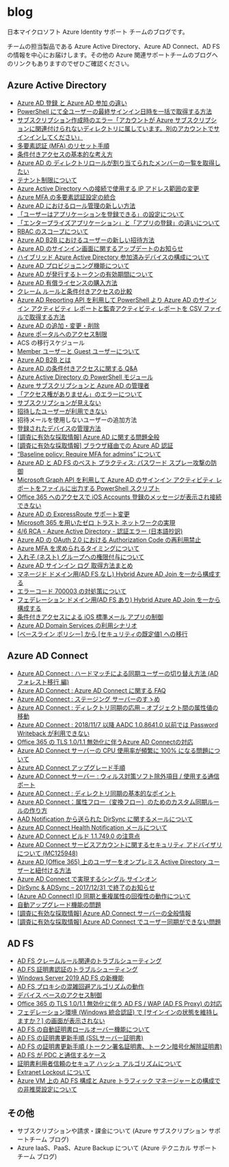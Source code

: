 # blog
日本マイクロソフト Azure Identity サポート チームのブログです。

チームの担当製品である Azure Active Directory、Azure AD Connect、AD FS の情報を中心にお届けします。その他の Azure 関連サポートチームのブログへのリンクもありますのでぜひご確認ください。

## Azure Active Directory

- [Azure AD 登録 と Azure AD 参加 の違い](./articles/azure-active-directory/azure-ad-join-vs-azure-ad-device-registration.md)
- [PowerShell にて全ユーザーの最終サインイン日時を一括で取得する方法](./articles/azure-active-directory/last-signin-reports.md)
- [サブスクリプション作成時のエラー「アカウントが Azure サブスクリプションに関連付けられないディレクトリに属しています。別のアカウントでサインインしてください」](./articles/azure-active-directory/create-subscription-error.md)
- [多要素認証 (MFA) のリセット手順](./articles/azure-active-directory/mfa-reset.md)
- [条件付きアクセスの基本的な考え方](./articles/azure-active-directory/conditional-access-basuc.md)
- [Azure AD の ディレクトリロールが割り当てられたメンバーの一覧を取得したい](./articles/azure-active-directory/output-directory-roll-members.md)
- [テナント制限について](./articles/azure-active-directory/tenant-restriction.md)
- [Azure Active Directory への接続で使用する IP アドレス範囲の変更](./articles/azure-active-directory/changed_aad_ip_range.md)
- [Azure MFA の多要素認証設定の統合](./articles/azure-active-directory/mfasetupinteg.md)
- [Azure AD におけるロール管理の新しい方法](./articles/azure-active-directory/roles-and-administrators.md)
- [「ユーザーはアプリケーションを登録できる」の設定について](./articles/azure-active-directory/users-can-register-applications.md)
- [「エンタープライズアプリケーション」と「アプリの登録」の違いについて](./articles/azure-active-directory/enterprise-applications-app-registrations.md)
- [RBAC のスコープについて](./articles/azure-active-directory/about-rbac.md)
- [Azure AD B2B におけるユーザーの新しい招待方法](./articles/azure-active-directory/b2b-invitation.md)
- [Azure AD のサインイン画面に関するアップデートのお知らせ](./articles/azure-active-directory/azure-ad-sign-in-experience.md)
- [ハイブリッド Azure Active Directory 参加済みデバイスの構成について](./articles/azure-active-directory/hybrid-azuread-joined-devices-setup.md)
- [Azure AD プロビジョニング機能について](./articles/azure-active-directory/azure-ad-provisioning.md)
- [Azure AD が発行するトークンの有効期間について](./articles/azure-active-directory/aad-token-lifetime.md)
- [Azure AD 有償ライセンスの購入方法](./articles/azure-active-directory/azure-ad-purchase.md)
- [クレーム ルールと条件付きアクセスの比較](./articles/active-directory-federation-service/claim-rule-conditional-access.md)
- [Azure AD Reporting API を利用して PowerShell より Azure AD のサインイン アクティビティ レポートと監査アクティビティ レポートを CSV ファイルで取得する方法](./articles/azure-active-directory/azure-ad-reporting-api.md)
- [Azure AD の追加・変更・削除](./articles/azure-active-directory/add-modify-delete-directory.md)
- [Azure ポータルへのアクセス制限](./articles/azure-active-directory/access-restriction-azure-portal.md)
- ACS の移行スケジュール
- [Member ユーザーと Guest ユーザーについて](./articles/azure-active-directory/member-and-guest-user.md)
- [Azure AD B2B とは](./articles/azure-active-directory/what-is-b2b.md)
- [Azure AD の条件付きアクセスに関する Q&A](./articles/azure-active-directory/qanda-conditional-access.md)
- [Azure Active Directory の PowerShell モジュール](./articles/azure-active-directory/powershell-module.md)
- [Azure サブスクリプションと Azure AD の管理者](./articles/azure-active-directory/subscription-azure-ad-relationship.md)
- [「アクセス権がありません」のエラーについて](./articles/azure-active-directory/azuread-access-denied.md)
- [サブスクリプションが見えない](./articles/azure-active-directory/subscription-azuread.md)
- [招待したユーザーが利用できない](./articles/azure-active-directory/azuread-b2b-troubleshooting.md)
- 招待メールを使用しないユーザーの追加方法
- [登録されたデバイスの管理方法](./articles/azure-active-directory/registerd_device_managemant.md)
- [[調査に有効な採取情報] Azure AD に関する問題全般](./articles/azure-active-directory/troubleshoot-azure-ad.md)
- [[調査に有効な採取情報] ブラウザ経由での Azure AD 認証](./articles/azure-active-directory/troubleshoot-browser-auth.md)
- [“Baseline policy: Require MFA for admins” について](./articles/azure-active-directory/about-baseline-policy-require-mfa-for-admins.md)
- [Azure AD と AD FS のベスト プラクティス: パスワード スプレー攻撃の防御](./articles/azure-active-directory/password-sprey-attack.md)
- [Microsoft Graph API を利用して Azure AD のサインイン アクティビティ レポートをファイルに出力する PowerShell スクリプト](./articles/azure-active-directory/microsoft-graph-api-signin-activity-reports.md)
- [Office 365 へのアクセスで iOS Accounts 登録のメッセージが表示され接続できない](./articles/azure-active-directory/ios-accounts.md)
- [Azure AD の ExpressRoute サポート変更](./articles/azure-active-directory/expressroute-support.md)
- [Microsoft 365 を用いたゼロ トラスト ネットワークの実現](./articles/azure-active-directory/zero-trust-network.md)
- [4/6 RCA - Azure Active Directory - 認証エラー (日本語抄訳)](./articles/azure-active-directory/20180406-rca-azure-ad.md)
- [Azure AD の OAuth 2.0 における Authorization Code の再利用禁止](./articles/azure-active-directory/do-not-use-authorization-code.md)
- [Azure MFA を求められるタイミングについて](./articles/azure-active-directory/azure-mfa-timing.md)
- [入れ子 (ネスト) グループへの権限付与について](./articles/azure-active-directory/nesting-group.md)
- [Azure AD サインイン ログ 取得方法まとめ](./articles/azure-active-directory/how-to-get-sign-in-logs.md)
- [マネージド ドメイン用(AD FS なし) Hybrid Azure AD Join を一から構成する](./articles/azure-active-directory/how-to-create-hybridazureadjoin-managed.md)
- [エラーコード 700003 の対処策について](./articles/azure-active-directory/what-to-do-errorcode-700003.md)
- [フェデレーション ドメイン用(AD FS あり) Hybrid Azure AD Join を一から構成する](./articles/azure-active-directory/how-to-create-hybridazureadjoin-federated.md)
- [条件付きアクセスによる iOS 標準メール アプリの制御](./articles/azure-active-directory/control-ios-nativemailapp-by-conditionalaccess.md)
- [Azure AD Domain Services の利用シナリオ](./articles/azure-active-directory/azure-ad-ds-scenario.md)
- [[ベースライン ポリシー] から [セキュリティの既定値] への移行](./articles/azure-active-directory/azure-ad-security-defaults.md)

## Azure AD Connect

- [Azure AD Connect : ハードマッチによる同期ユーザーの切り替え方法 (AD フォレスト移行 編)](./articles/azure-active-directory-connect/aadc_hardmatch.md)
- [Azure AD Connect : Azure AD Connect に関する FAQ](./articles/azure-active-directory-connect/azureadconnect_faq.md)
- [Azure AD Connect : ステージング サーバーのすゝめ](./articles/azure-active-directory-connect/introduction-staging-server.md)
- [Azure AD Connect : ディレクトリ同期の応用 – オブジェクト間の属性値の移動](./articles/azure-active-directory-connect/move-attribute-values-between-objects.md)
- [Azure AD Connect : 2018/11/7 以降 AADC 1.0.8641.0 以前では Password Writeback が利用できない](./articles/azure-active-directory-connect/cantphsback-aadc.md)
- [Office 365 の TLS 1.0/1.1 無効化に伴うAzure AD Connectの対応](./articles/azure-active-directory-connect/azure-ad-connect-tls.md)
- [Azure AD Connect サーバーの CPU 使用率が頻繁に 100% になる問題について](./articles/azure-active-directory-connect/problem-cpu-usage-100-aadc-server.md)
- [Azure AD Connect アップグレード手順](./articles/azure-active-directory-connect/how-to-upgrade.md)
- [Azure AD Connect サーバー : ウィルス対策ソフト除外項目 / 使用する通信ポート](./articles/azure-active-directory-connect/port-used-by-aadc.md)
- [Azure AD Connect : ディレクトリ同期の基本的なポイント](./articles/azure-active-directory-connect/basic-points-directory-synchronization.md)
- [Azure AD Connect：属性フロー（変換フロー）のためのカスタム同期ルールの作り方](./articles/azure-active-directory-connect/how-to-create-a-custom-aadsync-synchronization-rule.md)
- [AAD Notification から送られた DirSync に関するメールについて](./articles/azure-active-directory-connect/aad-notification.md)
- [Azure AD Connect Health Notification メールについて](./articles/azure-active-directory-connect/azure-ad-connect-health-notification.md)
- [Azure AD Connect ビルド 1.1.749.0 の注意点](./articles/azure-active-directory-connect/azure-ad-connect-117490.md)
- [Azure AD Connect サービスアカウントに関するセキュリティ アドバイザリについて (MC125948)](./articles/azure-active-directory-connect/azure-ad-connect-mc125948.md)
- [Azure AD (Office 365) 上のユーザーをオンプレミス Active Directory ユーザーと紐付ける方法](./articles/azure-active-directory-connect/upn-hard-match.md)
- [Azure AD Connect で実現するシングル サインオン](./articles/azure-active-directory-connect/seamless-sso.md)
- [DirSync & ADSync – 2017/12/31 で終了のお知らせ](./articles/azure-active-directory-connect/dirsync-adsync-20171231.md)
- [[Azure AD Connect] ID 同期と重複属性の回復性の動作について](./articles/azure-active-directory-connect/duplicate-attribute-recoverability-behavior.md)
- [自動アップグレード機能の問題](./articles/azure-active-directory-connect/auto-upgrade-issue.md)
- [[調査に有効な採取情報] Azure AD Connect サーバーの全般情報](./articles/azure-active-directory-connect/general-information.md)
- [[調査に有効な採取情報] Azure AD Connect でユーザー同期ができない問題](./articles/azure-active-directory-connect/problem-user-synchronize.md)

## AD FS

- [AD FS クレームルール関連のトラブルシューティング](./articles/active-directory-federation-service/adfs-crule-ts.md)
- [AD FS 証明書認証のトラブルシューティング](./articles/active-directory-federation-service/adfs-cba-ts.md)
- [Windows Server 2019 AD FS の新機能](./articles/active-directory-federation-service/2019adfs.md)
- [AD FS プロキシの混雑回避アルゴリズムの動作](./articles/active-directory-federation-service/congestion_avoidance_algorithm.md)
- [デバイス ベースのアクセス制御](./articles/azure-active-directory/device-based-access-control.md)
- [Office 365 の TLS 1.0/1.1 無効化に伴う AD FS / WAP (AD FS Proxy) の対応](./articles/active-directory-federation-service/adfs-tls12.md)
- [フェデレーション環境 (Windows 統合認証) で [サインインの状態を維持しますか？] の画面が表示されない](./articles/active-directory-federation-service/kmsi-not-shown-wia.md)
- [AD FS の自動証明書ロールオーバー機能について](./articles/active-directory-federation-service/ad-fs-auto-rollover.md)
- [AD FS の証明書更新手順 (SSLサーバー証明書)](./articles/active-directory-federation-service/update-ssl-server-certificate.md)
- [AD FS の証明書更新手順 (トークン署名証明書、トークン暗号化解除証明書)](./articles/active-directory-federation-service/update-token-certificate.md)
- [AD FS が PDC と通信するケース](./articles/active-directory-federation-service/case-of-pdc.md)
- [証明書利用者信頼のセキュア ハッシュ アルゴリズムについて](./articles/active-directory-federation-service/secure-hash.md)
- [Extranet Lockout について](./articles/active-directory-federation-service/about-extranet-lockout.md)
- [Azure VM 上の AD FS 構成と Azure トラフィック マネージャーとの構成での非推奨設定について](./articles/active-directory-federation-service/azure-traffic-manager.md)

## その他
- サブスクリプションや請求・課金について (Azure サブスクリプション サポートチーム ブログ)
- Azure IaaS、PaaS、Azure Backup について (Azure テクニカル サポートチーム ブログ)

